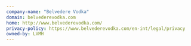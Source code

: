 ```yaml
---
company-name: "Belvedere Vodka"
domain: belvederevodka.com
home: http://www.belvederevodka.com/
privacy-policy: https://www.belvederevodka.com/en-int/legal/privacy
owned-by: LVMH
---
```




